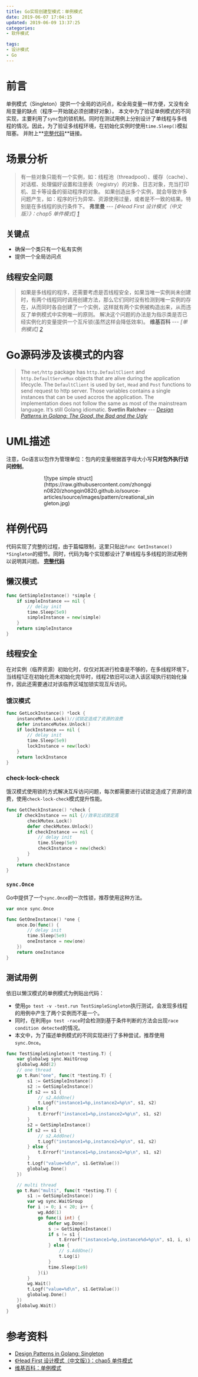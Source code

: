 ```yaml
---
title: Go实现创建型模式：单例模式
date: 2019-06-07 17:04:15
updated: 2019-06-09 13:37:25
categories:
- 软件模式

tags:
- 设计模式
- Go
---
```

# 前言
单例模式（Singleton）提供一个全局的访问点，和全局变量一样方便，又没有全局变量的缺点（程序一开始就必须创建好对象）。
本文中为了验证单例模式的不同实现，主要利用了`sync`包的锁机制。同时在测试用例上分别设计了单线程与多线程的情况。因此，为了验证多线程环境，在初始化实例时使用`time.Sleep()`模拟阻塞。
并附上**[完整代码](https://github.com/zhongqin0820/coding-playground/tree/master/go/pattern/creational/singleton)**链接。

<!-- more -->
# 场景分析
> 有一些对象只能有一个实例，如：线程池（threadpool）、缓存（cache）、对话框、处理偏好设置和注册表（registry）的对象、日志对象，充当打印机、显卡等设备的驱动程序的对象。
> 如果创造出多个实例，就会导致许多问题产生，如：程序的行为异常、资源使用过量，或者是不一致的结果。特别是在多线程的执行条件下。
> **弗里曼** --- *<cite>[《Head First 设计模式（中文版）》：chap5 单件模式] [1]</cite>*

## 关键点
- 确保一个类只有一个私有实例
- 提供一个全局访问点

## 线程安全问题
> 如果是多线程的程序，还需要考虑是否线程安全，如果当唯一实例尚未创建时，有两个线程同时调用创建方法，那么它们同时没有检测到唯一实例的存在，从而同时各自创建了一个实例，这样就有两个实例被构造出来，从而违反了单例模式中实例唯一的原则。 解决这个问题的办法是为指示类是否已经实例化的变量提供一个互斥锁(虽然这样会降低效率)。
> **维基百科** --- <cite>[单例模式] [2]</cite>

# Go源码涉及该模式的内容
> The `net/http` package has `http.DefaultClient` and `http.DefaultServeMux` objects that are alive during the application lifecycle. The `DefaultClient` is used by `Get`, `Head` and `Post` functions to send request to http server.
> Those variables contains a single instances that can be used accros the application. The implementation does not follow the same as most of the mainstream language. It’s still Golang idiomatic.
> **Svetlin Ralchev** --- <cite>[Design Patterns in Golang: The Good, the Bad and the Ugly](http://blog.ralch.com/tutorial/design-patterns/golang-design-patterns/)</cite>

# UML描述
注意，Go语言以包作为管理单位：包内的变量根据首字母大小写**只对包外执行访问控制**。

<div style="width: 300px; margin: auto">
![type simple struct](https://raw.githubusercontent.com/zhongqin0820/zhongqin0820.github.io/source-articles/source/images/pattern/creational_singleton.jpg)
</div>

# 样例代码
代码实现了完整的过程，由于篇幅限制，这里只贴出`func GetInstance() *Singleton`的细节。同时，代码为每个实现都设计了单线程与多线程的测试用例以说明其问题。
**[完整代码](https://github.com/zhongqin0820/coding-playground/tree/master/go/pattern/creational/singleton)**

## 懒汉模式
```go
func GetSimpleInstance() *simple {
    if simpleInstance == nil {
        // delay init
        time.Sleep(5e9)
        simpleInstance = new(simple)
    }
    return simpleInstance
}
```

## 线程安全
在对实例（临界资源）初始化时，仅仅对其进行检查是不够的，在多线程环境下，当线程1正在初始化而未初始化完毕时，线程2依旧可以进入该区域执行初始化操作，因此还需要通过对该临界区域加锁实现互斥访问。

### 饿汉模式
```go
func GetLockInstance() *lock {
    instanceMutex.Lock()//试锁定造成了资源的浪费
    defer instanceMutex.Unlock()
    if lockInstance == nil {
        // delay init
        time.Sleep(5e9)
        lockInstance = new(lock)
    }
    return lockInstance
}
```

### check-lock-check
饿汉模式使用锁的方式解决互斥访问问题，每次都需要进行试锁定造成了资源的浪费，使用`check-lock-check`模式提升性能。
```go
func GetCheckInstance() *check {
    if checkInstance == nil {//效率比试锁定高
        checkMutex.Lock()
        defer checkMutex.Unlock()
        if checkInstance == nil {
            // delay init
            time.Sleep(5e9)
            checkInstance = new(check)
        }
    }
    return checkInstance
}
```

### `sync.Once`
Go中提供了一个`sync.Once`的一次性锁，推荐使用这种方法。
```go
var once sync.Once

func GetOneInstance() *one {
    once.Do(func() {
        // delay init
        time.Sleep(5e9)
        oneInstance = new(one)
    })
    return oneInstance
}
```

## 测试用例
依旧以懒汉模式的单例模式为例贴出代码：
- 使用`go test -v -test.run TestSimpleSingleton`执行测试，会发现多线程的用例中产生了两个实例而不是一个。
- 同时，在利用`go test -race`时会检测到基于条件判断的方法会出现`race condition detected`的情况。
- 本文中，为了描述单例模式的不同实现进行了多种尝试，推荐使用`sync.Once`。

```go
func TestSimpleSingleton(t *testing.T) {
    var globalwg sync.WaitGroup
    globalwg.Add(2)
    // one thread
    go t.Run("one", func(t *testing.T) {
        s1 := GetSimpleInstance()
        s2 := GetSimpleInstance()
        if s2 == s1 {
            // s2.AddOne()
            t.Logf("instance1=%p,instance2=%p\n", s1, s2)
        } else {
            t.Errorf("instance1=%p,instance2=%p\n", s1, s2)
        }
        s2 = GetSimpleInstance()
        if s2 == s1 {
            // s2.AddOne()
            t.Logf("instance1=%p,instance2=%p\n", s1, s2)
        } else {
            t.Errorf("instance1=%p,instance2=%p\n", s1, s2)
        }
        t.Logf("value=%d\n", s1.GetValue())
        globalwg.Done()
    })

    // multi thread
    go t.Run("multi", func(t *testing.T) {
        s1 := GetSimpleInstance()
        var wg sync.WaitGroup
        for i := 0; i < 20; i++ {
            wg.Add(1)
            go func(i int) {
                defer wg.Done()
                s := GetSimpleInstance()
                if s != s1 {
                    t.Errorf("instance1=%p,instance%d=%p\n", s1, i, s)
                } else {
                    // s.AddOne()
                    t.Log(i)
                }
                time.Sleep(1e9)
            }(i)
        }
        wg.Wait()
        t.Logf("value=%d\n", s1.GetValue())
        globalwg.Done()
    })
    globalwg.Wait()
}
```

# 参考资料
[1]: https://bookset.me/5123.html "《Head First 设计模式（中文版）》：chap5 单件模式"
[2]: https://zh.wikipedia.org/wiki/单例模式 "维基百科：单例模式"
- [Design Patterns in Golang: Singleton](http://blog.ralch.com/articles/design-patterns/golang-singleton/)
- [《Head First 设计模式（中文版）》：chap5 单件模式](https://bookset.me/5123.html)
- [维基百科：单例模式](https://zh.wikipedia.org/wiki/单例模式)

